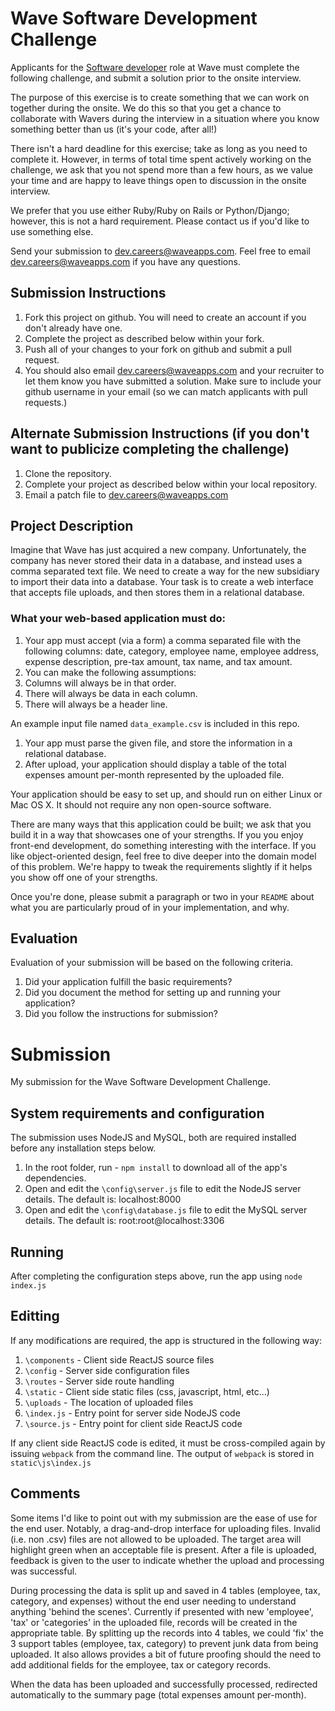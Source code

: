 # Wave Software Development Challenge
Applicants for the [Software developer](https://wave.bamboohr.co.uk/jobs/view.php?id=1) role at Wave must complete the following challenge, and submit a solution prior to the onsite interview.

The purpose of this exercise is to create something that we can work on together during the onsite. We do this so that you get a chance to collaborate with Wavers during the interview in a situation where you know something better than us (it's your code, after all!)

There isn't a hard deadline for this exercise; take as long as you need to complete it. However, in terms of total time spent actively working on the challenge, we ask that you not spend more than a few hours, as we value your time and are happy to leave things open to discussion in the onsite interview.

We prefer that you use either Ruby/Ruby on Rails or Python/Django; however, this is not a hard requirement. Please contact us if you'd like to use something else.

Send your submission to [dev.careers@waveapps.com](dev.careers@waveapps.com). Feel free to email [dev.careers@waveapps.com](dev.careers@waveapps.com) if you have any questions.

## Submission Instructions
1. Fork this project on github. You will need to create an account if you don't already have one.
1. Complete the project as described below within your fork.
1. Push all of your changes to your fork on github and submit a pull request.
1. You should also email [dev.careers@waveapps.com](dev.careers@waveapps.com) and your recruiter to let them know you have submitted a solution. Make sure to include your github username in your email (so we can match applicants with pull requests.)

## Alternate Submission Instructions (if you don't want to publicize completing the challenge)
1. Clone the repository.
1. Complete your project as described below within your local repository.
1. Email a patch file to [dev.careers@waveapps.com](dev.careers@waveapps.com)

## Project Description
Imagine that Wave has just acquired a new company. Unfortunately, the company has never stored their data in a database, and instead uses a comma separated text file. We need to create a way for the new subsidiary to import their data into a database. Your task is to create a web interface that accepts file uploads, and then stores them in a relational database.

### What your web-based application must do:

1. Your app must accept (via a form) a comma separated file with the following columns: date, category, employee name, employee address, expense description, pre-tax amount, tax name, and tax amount.
1. You can make the following assumptions:
 1. Columns will always be in that order.
 2. There will always be data in each column.
 3. There will always be a header line.

 An example input file named `data_example.csv` is included in this repo.

1. Your app must parse the given file, and store the information in a relational database.
1. After upload, your application should display a table of the total expenses amount per-month represented by the uploaded file.

Your application should be easy to set up, and should run on either Linux or Mac OS X. It should not require any non open-source software.

There are many ways that this application could be built; we ask that you build it in a way that showcases one of your strengths. If you you enjoy front-end development, do something interesting with the interface. If you like object-oriented design, feel free to dive deeper into the domain model of this problem. We're happy to tweak the requirements slightly if it helps you show off one of your strengths.

Once you're done, please submit a paragraph or two in your `README` about what you are particularly proud of in your implementation, and why.

## Evaluation
Evaluation of your submission will be based on the following criteria.

1. Did your application fulfill the basic requirements?
1. Did you document the method for setting up and running your application?
1. Did you follow the instructions for submission?

# Submission
My submission for the Wave Software Development Challenge.

## System requirements and configuration
The submission uses NodeJS and MySQL, both are required installed before any installation steps below.

1. In the root folder, run - `npm install` to download all of the app's dependencies.
1. Open and edit the `\config\server.js` file to edit the NodeJS server details.  The default is: localhost:8000
1. Open and edit the `\config\database.js` file to edit the MySQL server details.  The default is: root:root@localhost:3306

## Running
After completing the configuration steps above, run the app using `node index.js`

## Editting
If any modifications are required, the app is structured in the following way:

1. `\components` - Client side ReactJS source files
1. `\config` - Server side configuration files
1. `\routes` - Server side route handling
1. `\static` - Client side static files (css, javascript, html, etc...)
1. `\uploads` - The location of uploaded files
1. `\index.js` - Entry point for server side NodeJS code
1. `\source.js` - Entry point for client side ReactJS code

If any client side ReactJS code is edited, it must be cross-compiled again by issuing `webpack` from the command line.  The output of `webpack` is stored in `static\js\index.js`

## Comments
Some items I'd like to point out with my submission are the ease of use for the end user.  Notably, a drag-and-drop interface for uploading files.  Invalid (i.e. non .csv) files are not allowed to be uploaded.  The target area will highlight green when an acceptable file is present.  After a file is uploaded, feedback is given to the user to indicate whether the upload and processing was successful.

During processing the data is split up and saved in 4 tables (employee, tax, category, and expenses) without the end user needing to understand anything 'behind the scenes'.  Currently if presented with new 'employee', 'tax' or 'categories' in the uploaded file, records will be created in the appropriate table.  By splitting up the records into 4 tables, we could 'fix' the 3 support tables (employee, tax, category) to prevent junk data from being uploaded.  It also allows provides a bit of future proofing should the need to add additional fields for the employee, tax or category records.

When the data has been uploaded and successfully processed, redirected automatically to the summary page (total expenses amount per-month).
